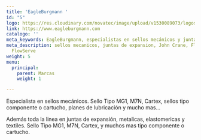 ```yaml
---
title: 'EagleBurgmann '
id: "5"
logo: https://res.cloudinary.com/novatec/image/upload/v1530089073/logos/6b057a5cb7631f71537a93d8186b1ae6-eagleburgmann.jpg
link: https://www.eagleburgmann.com
catalogo: ''
meta_keywords: EagleBurgmann, especialistas en sellos mecánicos y juntas de expansión.
meta_description: sellos mecanicos, juntas de expansion, John Crane, FlexaSeal, Chesterton,
  FlowServe
weight: 5
menu:
  principal:
    parent: Marcas
    weight: 1

---
```

Especialista en  sellos mecánicos.  Sello Tipo MG1, M7N, Cartex, sellos tipo componente o cartucho, planes de lubricación y mucho mas...

 Además toda la linea en juntas de expansión, metalicas, elastomericas y textiles. Sello Tipo MG1, M7N, Cartex, y muchos mas tipo componente o cartucho.